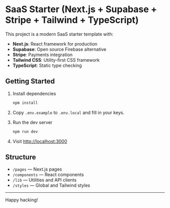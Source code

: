 # SaaS Starter (Next.js + Supabase + Stripe + Tailwind + TypeScript)

This project is a modern SaaS starter template with:

- **Next.js**: React framework for production
- **Supabase**: Open source Firebase alternative
- **Stripe**: Payments integration
- **Tailwind CSS**: Utility-first CSS framework
- **TypeScript**: Static type checking

## Getting Started

1. Install dependencies

   ```bash
   npm install
   ```

2. Copy `.env.example` to `.env.local` and fill in your keys.

3. Run the dev server

   ```bash
   npm run dev
   ```

4. Visit [http://localhost:3000](http://localhost:3000)

## Structure

- `/pages` — Next.js pages
- `/components` — React components
- `/lib` — Utilities and API clients
- `/styles` — Global and Tailwind styles

---

Happy hacking!